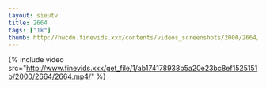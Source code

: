 ```yaml
--- 
layout: sieutv
title: 2664
tags: ["1k"]
thumb: http://hwcdn.finevids.xxx/contents/videos_screenshots/2000/2664/preview.mp4.jpg
---
```

{% include video src="http://www.finevids.xxx/get_file/1/ab174178938b5a20e23bc8ef1525151b/2000/2664/2664.mp4/" %} 

